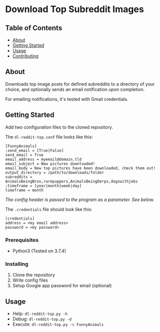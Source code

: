 # Download Top Subreddit Images

## Table of Contents
+ [About](#about)
+ [Getting Started](#getting_started)
+ [Usage](#usage)
+ [Contributing](../CONTRIBUTING.md)

## About <a name = "about"></a>
Downloads top image posts for defined subreddits to a directory of your choice, and optionally sends an email notification upon completion.

For emailing notifications, it's tested with Gmail credentials.

## Getting Started <a name = "getting_started"></a>

Add two configuration files to the cloned repository.

The `dl-reddit-top.conf` file looks like this:
```
[FunnyAnimals]
;send_email = [True|False]
send_email = True
email_address = myemail@domain.tld
email_subject = New pictures downloaded!
email_body = New top pictures have been downloaded, check them out!
output_directory = /path/to/downloads/folder
subreddits = AnimalsBeingBros,rarepuppers,AnimalsBeingDerps,dogswithjobs
;timeframe = [year|month|week|day]
timeframe = month
```

*The config header is passed to the program as a parameter. See below.*

The `.credentials` file should look like this:
```
[credentials]
address = <my email address>
password = <my password>
```

### Prerequisites

* Python3 (Tested on 3.7.4)

### Installing

1. Clone the repository
2. Write config files
3. Setup Google app password for email (optional)

## Usage <a name = "usage"></a>

* Help: `dl-reddit-top.py -h`
* Debug: `dl-reddit-top.py -d`
* Execute: `dl-reddit-top.py -c FunnyAnimals`
